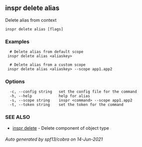 ## inspr delete alias

Delete alias from context

```
inspr delete alias [flags]
```

### Examples

```
  # Delete alias from default scope
 inspr delete alias <aliaskey>

  # Delete alias from a custom scope
 inspr delete alias <aliaskey> --scope app1.app2

```

### Options

```
  -c, --config string   set the config file for the command
  -h, --help            help for alias
  -s, --scope string    inspr <command> --scope app1.app2
  -t, --token string    set the token for the command
```

### SEE ALSO

* [inspr delete](inspr_delete.md)	 - Delete component of object type

###### Auto generated by spf13/cobra on 14-Jun-2021
